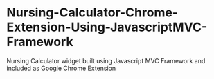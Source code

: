 Nursing-Calculator-Chrome-Extension-Using-JavascriptMVC-Framework
=================================================================

Nursing Calculator widget built using Javascript MVC Framework and included as Google Chrome Extension

